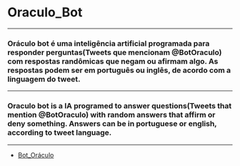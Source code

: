 # Oraculo_Bot

-------------------------------------------

### Oráculo bot é uma inteligência artificial programada para responder perguntas(Tweets que mencionam @BotOraculo) com respostas randômicas que negam ou afirmam algo. As respostas podem ser em português ou inglês, de acordo com a linguagem do tweet.
---
### Oraculo bot is a IA programed to answer questions(Tweets that mention @BotOraculo) with random answers that affirm or deny something. Answers can be in portuguese or english, according to tweet language.

------------------------------------------

- [Bot_Oráculo](https://twitter.com/BotOraculo)
